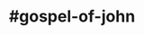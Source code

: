 ---
title: "#gospel-of-john"
hashtag: "gospel-of-john"
tags:
  - Book of the Bible
  - New Testament
  - Bible
---